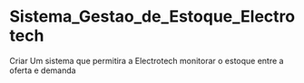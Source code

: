 # Sistema_Gestao_de_Estoque_Electrotech
Criar Um sistema que permitira a Electrotech monitorar o estoque entre a oferta e demanda
